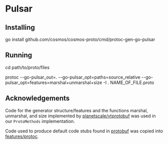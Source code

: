 # Pulsar

## Installing

go install github.com/cosmos/cosmos-proto/cmd/protoc-gen-go-pulsar

## Running

cd path/to/proto/files

protoc --go-pulsar_out=. --go-pulsar_opt=paths=source_relative --go-pulsar_opt=features=marshal+unmarshal+size -I .
NAME_OF_FILE.proto

## Acknowledgements

Code for the generator structure/features and the functions marshal, unmarshal, and size implemented by [planetscale/vtprotobuf](https://github.com/planetscale/vtprotobuf) was used in our `ProtoMethods` implementation.

Code used to produce default code stubs found in [protobuf](https://pkg.go.dev/google.golang.org/protobuf) was copied into [features/protoc](./features/protoc).
